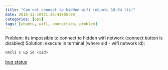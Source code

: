 ```yaml
---
title: "Can not connect to hidden wifi (ubuntu 16.04 lts)"
date: 2016-12-10T21:38:41+05:00
categories: [ops]
tags: [ubuntu, wifi, connection, problem]
---
```

Problem: its impossible to connect to hidden wifi network (connect button is disabled)
Solution: execute in terminal (where sid - wifi network id):
```bash
nmcli c up id <sid>
```

[bug status](https://bugs.launchpad.net/ubuntu/+source/network-manager/+bug/1542733)
